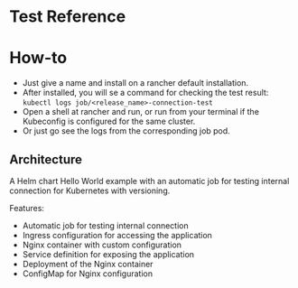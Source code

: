 # Test Reference

# How-to

- Just give a name and install on a rancher default installation.
- After installed, you will se a command for checking the test result: `kubectl logs job/<release_name>-connection-test`
- Open a shell at rancher and run, or run from your terminal if the Kubeconfig is configured for the same cluster.
- Or just go see the logs from the corresponding job pod.

## Architecture

A Helm chart Hello World example with an automatic job for testing internal connection for Kubernetes with versioning.

Features:

- Automatic job for testing internal connection
- Ingress configuration for accessing the application
- Nginx container with custom configuration
- Service definition for exposing the application
- Deployment of the Nginx container
- ConfigMap for Nginx configuration
